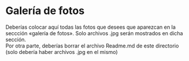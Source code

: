 # Galería de fotos

Deberías colocar aquí todas las fotos que desees que aparezcan en la seccción «galería de fotos». Solo archivos .jpg serán mostrados en dicha sección.  
Por otra parte, deberías borrar el archivo Readme.md de este directorio (solo debería haber archivos .jpg en el mismo)
